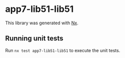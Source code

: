 # app7-lib51-lib51

This library was generated with [Nx](https://nx.dev).

## Running unit tests

Run `nx test app7-lib51-lib51` to execute the unit tests.
